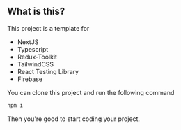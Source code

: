## What is this?

This project is a template for

- NextJS
- Typescript
- Redux-Toolkit
- TailwindCSS
- React Testing Library
- Firebase

You can clone this project and run the following command

```bash
npm i
```

Then you're good to start coding your project.
